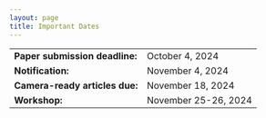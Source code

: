 ```yaml
---
layout: page
title: Important Dates
---
```


<table>
				<tr>
					<td>
						<b>Paper submission deadline:</b>
					</td>
					<td>October 4, 2024</td>
				</tr>
				<tr>
					<td>
						<b>Notification:</b>
					</td>
					<td>November 4, 2024</td>
				</tr>
				<tr>
				<tr>
					<td>
						<b>Camera-ready articles due:</b>
					</td>
					<td>November 18, 2024</td>
				</tr>
				<tr>
					<td>
						<b>Workshop:</b>
					</td>
					<td>November 25-26, 2024</td>
				</tr>
				<tr>
			</table>